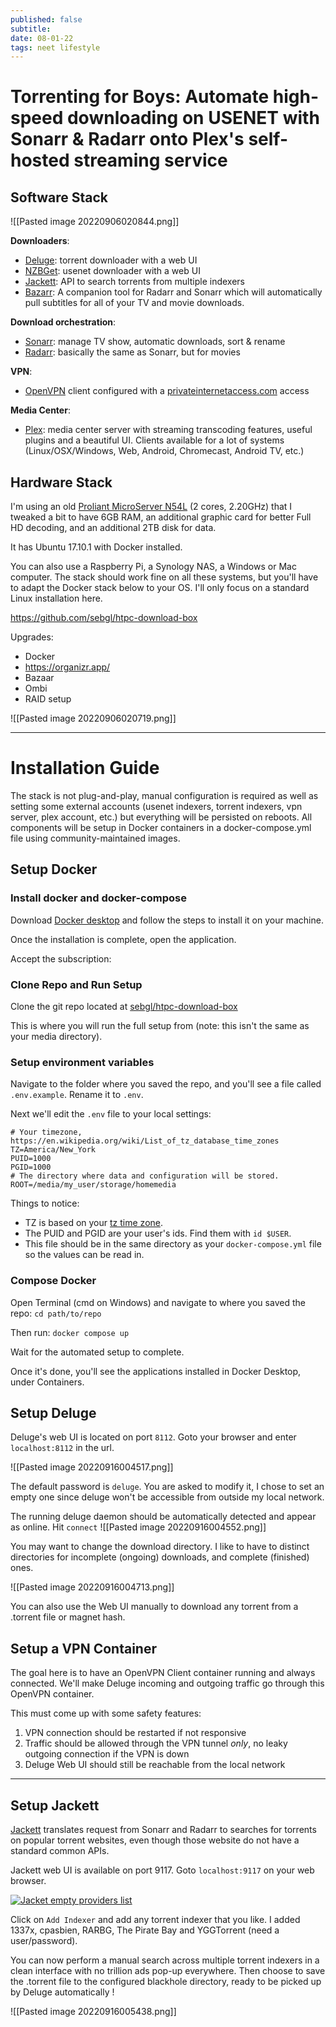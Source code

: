 ```yaml
---
published: false
subtitle:
date: 08-01-22
tags: neet lifestyle
---
```




# Torrenting for Boys: Automate high-speed downloading on USENET with Sonarr & Radarr onto Plex's self-hosted streaming service


## Software Stack

![[Pasted image 20220906020844.png]]

**Downloaders**:

-   [Deluge](http://deluge-torrent.org/): torrent downloader with a web UI
-   [NZBGet](https://nzbget.net/): usenet downloader with a web UI
-   [Jackett](https://github.com/Jackett/Jackett): API to search torrents from multiple indexers
-   [Bazarr](https://www.bazarr.media/): A companion tool for Radarr and Sonarr which will automatically pull subtitles for all of your TV and movie downloads.

**Download orchestration**:

-   [Sonarr](https://sonarr.tv/): manage TV show, automatic downloads, sort & rename
-   [Radarr](https://radarr.video/): basically the same as Sonarr, but for movies

**VPN**:

-   [OpenVPN](https://openvpn.net/) client configured with a [privateinternetaccess.com](https://www.privateinternetaccess.com/) access

**Media Center**:

-   [Plex](https://plex.tv/): media center server with streaming transcoding features, useful plugins and a beautiful UI. Clients available for a lot of systems (Linux/OSX/Windows, Web, Android, Chromecast, Android TV, etc.)


## Hardware Stack

I'm using an old [Proliant MicroServer N54L](http://www.minimachines.net/promos-et-sorties/bon-plan-un-micro-serveur-hp-proliant-4-emplacements-a-169e-371) (2 cores, 2.20GHz) that I tweaked a bit to have 6GB RAM, an additional graphic card for better Full HD decoding, and an additional 2TB disk for data.

It has Ubuntu 17.10.1 with Docker installed.

You can also use a Raspberry Pi, a Synology NAS, a Windows or Mac computer. The stack should work fine on all these systems, but you'll have to adapt the Docker stack below to your OS. I'll only focus on a standard Linux installation here.

https://github.com/sebgl/htpc-download-box

Upgrades:
- Docker
- https://organizr.app/
- Bazaar
- Ombi
- RAID setup


![[Pasted image 20220906020719.png]]

---

# Installation Guide

The stack is not plug-and-play, manual configuration is required as well as setting some external accounts (usenet indexers, torrent indexers, vpn server, plex account, etc.) but everything will be persisted on reboots. All components will be setup in Docker containers in a docker-compose.yml file using community-maintained images. 

## Setup Docker

### Install docker and docker-compose

Download [Docker desktop](https://www.docker.com/products/docker-desktop/) and follow the steps to install it on your machine.

Once the installation is complete, open the application.

Accept the subscription:

### Clone Repo and Run Setup
Clone the git repo located at [sebgl/htpc-download-box](https://github.com/sebgl/htpc-download-box)

This is where you will run the full setup from (note: this isn't the same as your media directory). 


### Setup environment variables
Navigate to the folder where you saved the repo, and you'll see a file called `.env.example`. Rename it to `.env`.

Next we'll edit the `.env` file to your local settings:

```
# Your timezone, https://en.wikipedia.org/wiki/List_of_tz_database_time_zones
TZ=America/New_York
PUID=1000
PGID=1000
# The directory where data and configuration will be stored.
ROOT=/media/my_user/storage/homemedia
```

Things to notice:

-   TZ is based on your [tz time zone](https://en.wikipedia.org/wiki/List_of_tz_database_time_zones).
-   The PUID and PGID are your user's ids. Find them with `id $USER`.
-   This file should be in the same directory as your `docker-compose.yml` file so the values can be read in.

### Compose Docker

Open Terminal (cmd on Windows) and navigate to where you saved the repo:
`cd path/to/repo`

Then run:
`docker compose up`

Wait for the automated setup to complete. 

Once it's done, you'll see the applications installed in Docker Desktop, under Containers.

## Setup Deluge

Deluge's web UI is located on port `8112`. Goto your browser and enter `localhost:8112` in the url.

![[Pasted image 20220916004517.png]]

The default password is `deluge`. You are asked to modify it, I chose to set an empty one since deluge won't be accessible from outside my local network.

The running deluge daemon should be automatically detected and appear as online. Hit `connect`
![[Pasted image 20220916004552.png]]

You may want to change the download directory. I like to have to distinct directories for incomplete (ongoing) downloads, and complete (finished) ones.

![[Pasted image 20220916004713.png]]

You can also use the Web UI manually to download any torrent from a .torrent file or magnet hash.

## Setup a VPN Container

The goal here is to have an OpenVPN Client container running and always connected. We'll make Deluge incoming and outgoing traffic go through this OpenVPN container.

This must come up with some safety features:

1.  VPN connection should be restarted if not responsive
2.  Traffic should be allowed through the VPN tunnel _only_, no leaky outgoing connection if the VPN is down
3.  Deluge Web UI should still be reachable from the local network

---

## Setup Jackett
[Jackett](https://github.com/Jackett/Jackett) translates request from Sonarr and Radarr to searches for torrents on popular torrent websites, even though those website do not have a standard common APIs.

Jackett web UI is available on port 9117. Goto `localhost:9117` on your web browser.

[![Jacket empty providers list](https://github.com/sebgl/htpc-download-box/raw/master/img/jackett_empty.png)](https://github.com/sebgl/htpc-download-box/blob/master/img/jackett_empty.png)

Click on `Add Indexer` and add any torrent indexer that you like. I added 1337x, cpasbien, RARBG, The Pirate Bay and YGGTorrent (need a user/password).

You can now perform a manual search across multiple torrent indexers in a clean interface with no trillion ads pop-up everywhere. Then choose to save the .torrent file to the configured blackhole directory, ready to be picked up by Deluge automatically !

![[Pasted image 20220916005438.png]]